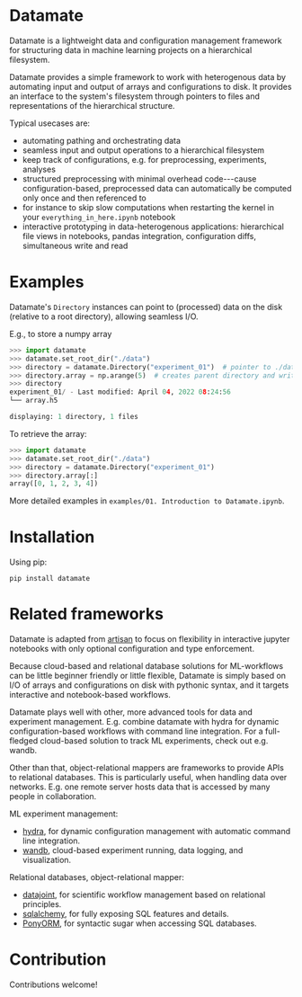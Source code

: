 # Datamate

Datamate is a lightweight data and configuration management framework for structuring data in machine learning projects on a hierarchical filesystem.

Datamate provides a simple framework to work with heterogenous data by automating
input and output of arrays and configurations to disk.
It provides an interface to the system's filesystem through pointers to files
and representations of the hierarchical structure.

Typical usecases are:

- automating pathing and orchestrating data
- seamless input and output operations to a hierarchical filesystem
- keep track of configurations, e.g. for preprocessing, experiments, analyses
- structured preprocessing with minimal overhead code---cause configuration-based, preprocessed data can automatically be computed only once and then referenced to
- for instance to skip slow computations when restarting the kernel in your `everything_in_here.ipynb` notebook
- interactive prototyping in data-heterogenous applications: hierarchical file views in notebooks, pandas integration, configuration diffs, simultaneous write and read

# Examples

Datamate's `Directory` instances can point to (processed) data on the disk (relative to a root directory),
allowing seamless I/O.

E.g., to store a numpy array

```python
>>> import datamate
>>> datamate.set_root_dir("./data")
>>> directory = datamate.Directory("experiment_01")  # pointer to ./data/experiment_01
>>> directory.array = np.arange(5)  # creates parent directory and writes array to h5 file
>>> directory
experiment_01/ - Last modified: April 04, 2022 08:24:56
└── array.h5

displaying: 1 directory, 1 files
```

To retrieve the array:

```python
>>> import datamate
>>> datamate.set_root_dir("./data")
>>> directory = datamate.Directory("experiment_01")
>>> directory.array[:]
array([0, 1, 2, 3, 4])
```

More detailed examples in `examples/01. Introduction to Datamate.ipynb`.

# Installation

Using pip:

`pip install datamate`

# Related frameworks

Datamate is adapted from [artisan](https://github.com/MasonMcGill/artisan) to focus on flexibility in interactive jupyter notebooks with only optional configuration and type enforcement.

Because cloud-based and relational database solutions for ML-workflows can be little
beginner friendly or little flexible, Datamate is simply based on I/O of arrays and configurations on
disk with pythonic syntax, and it targets interactive and notebook-based workflows.

Datamate plays well with other, more advanced tools for data and experiment management.
E.g. combine datamate with hydra for dynamic configuration-based workflows with command line integration.
For a full-fledged cloud-based solution to track ML experiments, check out e.g. wandb.

Other than that, object-relational mappers are frameworks to provide APIs to
relational databases. This is particularly useful, when handling data over networks.
E.g. one remote server hosts data that is accessed by many people in collaboration.

ML experiment management:

- [hydra](https://github.com/facebookresearch/hydra), for dynamic configuration management with automatic command line integration.
- [wandb](https://github.com/wandb), cloud-based experiment running, data logging, and visualization.

Relational databases, object-relational mapper:

- [datajoint](https://github.com/datajoint/datajoint-python), for scientific workflow management based on relational principles.
- [sqlalchemy](https://github.com/sqlalchemy/sqlalchemy), for fully exposing SQL features and details.
- [PonyORM](https://github.com/ponyorm/pony), for syntactic sugar when accessing SQL databases.

# Contribution

Contributions welcome!
